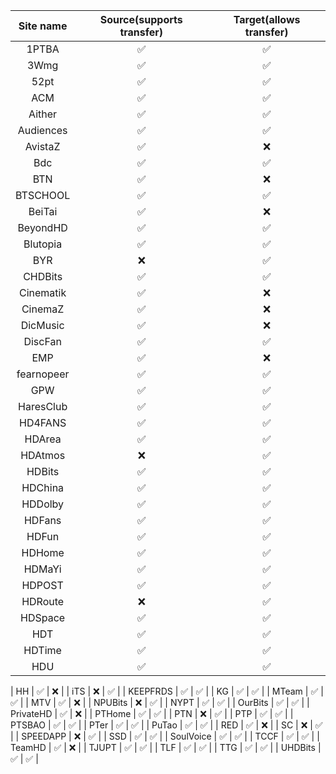 | Site name  | Source(supports transfer) | Target(allows transfer) |
| :--------: | :-----------------------: | :---------------------: |
|   1PTBA    |            ✅             |           ✅            |
|    3Wmg    |            ✅             |           ✅            |
|    52pt    |            ✅             |           ✅            |
|    ACM     |            ✅             |           ✅            |
|   Aither   |            ✅             |           ✅            |
| Audiences  |            ✅             |           ✅            |
|  AvistaZ   |            ✅             |           ❌            |
|    Bdc     |            ✅             |           ✅            |
|    BTN     |            ✅             |           ❌            |
|  BTSCHOOL  |            ✅             |           ✅            |
|   BeiTai   |            ✅             |           ❌            |
|  BeyondHD  |            ✅             |           ✅            |
|  Blutopia  |            ✅             |           ✅            |
|    BYR     |            ❌             |           ✅            |
|  CHDBits   |            ✅             |           ✅            |
| Cinematik  |            ✅             |           ❌            |
|  CinemaZ   |            ✅             |           ❌            |
|  DicMusic  |            ✅             |           ❌            |
|  DiscFan   |            ✅             |           ✅            |
|    EMP     |            ✅             |           ❌            |
| fearnopeer |            ✅             |           ✅            |
|    GPW     |            ✅             |           ✅            |
| HaresClub  |            ✅             |           ✅            |
|  HD4FANS   |            ✅             |           ✅            |
|   HDArea   |            ✅             |           ✅            |
|  HDAtmos   |            ❌             |           ✅            |
|   HDBits   |            ✅             |           ✅            |
|  HDChina   |            ✅             |           ✅            |
|  HDDolby   |            ✅             |           ✅            |
|   HDFans   |            ✅             |           ✅            |
|   HDFun    |            ✅             |           ✅            |
|   HDHome   |            ✅             |           ✅            |
|   HDMaYi   |            ✅             |           ✅            |
|   HDPOST   |            ✅             |           ✅            |
|  HDRoute   |            ❌             |           ✅            |
|  HDSpace   |            ✅             |           ✅            |
|    HDT     |            ✅             |           ✅            |
|   HDTime   |            ✅             |           ✅            |
|    HDU     |            ✅             |           ✅            |

| HH | ✅ | ❌ |
| iTS | ❌ | ✅ |
| KEEPFRDS | ✅ | ✅ |
| KG | ✅ | ✅ |
| MTeam | ✅ | ✅ |
| MTV | ✅ | ❌ |
| NPUBits | ❌ | ✅ |
| NYPT | ✅ | ✅ |
| OurBits | ✅ | ✅ |
| PrivateHD | ✅ | ❌ |
| PTHome | ✅ | ✅ |
| PTN | ❌ | ✅ |
| PTP | ✅ | ✅ |
| PTSBAO | ✅ | ✅ |
| PTer | ✅ | ✅ |
| PuTao | ✅ | ✅ |
| RED | ✅ | ❌ |
| SC | ❌ | ✅ |
| SPEEDAPP | ❌ | ✅ |
| SSD | ✅ | ✅ |
| SoulVoice | ✅ | ✅ |
| TCCF | ✅ | ✅ |
| TeamHD | ✅ | ❌ |
| TJUPT | ✅ | ✅ |
| TLF | ✅ | ✅ |
| TTG | ✅ | ✅ |
| UHDBits | ✅ | ✅ |

